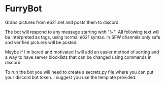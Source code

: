 # FurryBot
Grabs pictures from e621.net and posts them to discord.

The bot will respond to any message starting with "!~". All following text will be interpreted as tags, using normal e621 syntax. In SFW channels only safe and verified pictures will be posted.

Maybe if I'm bored and motivated I will add an easier method of sorting and a way to have server blocklists that can be changed using commands in discord.

To run the bot you will need to create a secrets.py file where you can put your discord bot token. I suggest you use the template provided.
